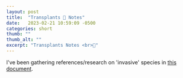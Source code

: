 ```yaml
---
layout: post
title:  "Transplants 🌱 Notes"
date:   2023-02-21 10:59:09 -0500
categories: short
thumb: ""
thumb_alt: ""
excerpt: "Transplants Notes <br>🌱"
---
```

I've been gathering references/research on 'invasive' species in [this document](https://docs.google.com/document/d/1nxJ2_-QF-M6ul_uI_p4xfIGFaOWX7b7B0G44STd2uLk/edit?usp=sharing).